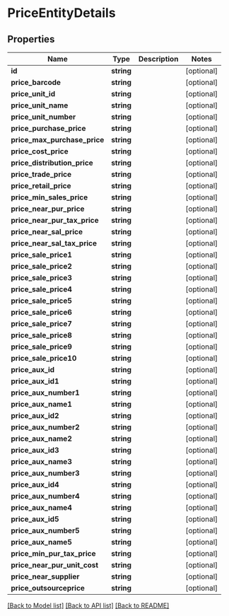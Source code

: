 # PriceEntityDetails

## Properties
Name | Type | Description | Notes
------------ | ------------- | ------------- | -------------
**id** | **string** |  | [optional] 
**price_barcode** | **string** |  | [optional] 
**price_unit_id** | **string** |  | [optional] 
**price_unit_name** | **string** |  | [optional] 
**price_unit_number** | **string** |  | [optional] 
**price_purchase_price** | **string** |  | [optional] 
**price_max_purchase_price** | **string** |  | [optional] 
**price_cost_price** | **string** |  | [optional] 
**price_distribution_price** | **string** |  | [optional] 
**price_trade_price** | **string** |  | [optional] 
**price_retail_price** | **string** |  | [optional] 
**price_min_sales_price** | **string** |  | [optional] 
**price_near_pur_price** | **string** |  | [optional] 
**price_near_pur_tax_price** | **string** |  | [optional] 
**price_near_sal_price** | **string** |  | [optional] 
**price_near_sal_tax_price** | **string** |  | [optional] 
**price_sale_price1** | **string** |  | [optional] 
**price_sale_price2** | **string** |  | [optional] 
**price_sale_price3** | **string** |  | [optional] 
**price_sale_price4** | **string** |  | [optional] 
**price_sale_price5** | **string** |  | [optional] 
**price_sale_price6** | **string** |  | [optional] 
**price_sale_price7** | **string** |  | [optional] 
**price_sale_price8** | **string** |  | [optional] 
**price_sale_price9** | **string** |  | [optional] 
**price_sale_price10** | **string** |  | [optional] 
**price_aux_id** | **string** |  | [optional] 
**price_aux_id1** | **string** |  | [optional] 
**price_aux_number1** | **string** |  | [optional] 
**price_aux_name1** | **string** |  | [optional] 
**price_aux_id2** | **string** |  | [optional] 
**price_aux_number2** | **string** |  | [optional] 
**price_aux_name2** | **string** |  | [optional] 
**price_aux_id3** | **string** |  | [optional] 
**price_aux_name3** | **string** |  | [optional] 
**price_aux_number3** | **string** |  | [optional] 
**price_aux_id4** | **string** |  | [optional] 
**price_aux_number4** | **string** |  | [optional] 
**price_aux_name4** | **string** |  | [optional] 
**price_aux_id5** | **string** |  | [optional] 
**price_aux_number5** | **string** |  | [optional] 
**price_aux_name5** | **string** |  | [optional] 
**price_min_pur_tax_price** | **string** |  | [optional] 
**price_near_pur_unit_cost** | **string** |  | [optional] 
**price_near_supplier** | **string** |  | [optional] 
**price_outsourceprice** | **string** |  | [optional] 

[[Back to Model list]](../README.md#documentation-for-models) [[Back to API list]](../README.md#documentation-for-api-endpoints) [[Back to README]](../README.md)


